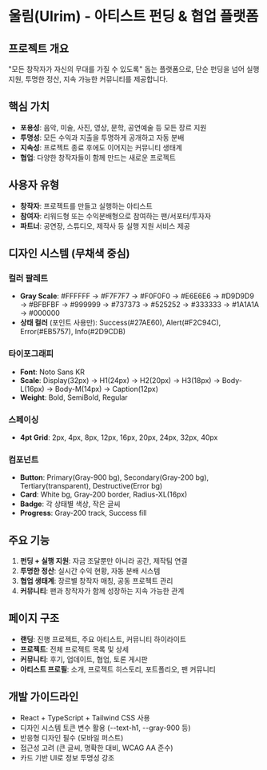 # 울림(Ulrim) - 아티스트 펀딩 & 협업 플랫폼

## 프로젝트 개요
"모든 창작자가 자신의 무대를 가질 수 있도록" 돕는 플랫폼으로, 단순 펀딩을 넘어 실행 지원, 투명한 정산, 지속 가능한 커뮤니티를 제공합니다.

## 핵심 가치
- **포용성**: 음악, 미술, 사진, 영상, 문학, 공연예술 등 모든 장르 지원
- **투명성**: 모든 수익과 지출을 투명하게 공개하고 자동 분배
- **지속성**: 프로젝트 종료 후에도 이어지는 커뮤니티 생태계
- **협업**: 다양한 창작자들이 함께 만드는 새로운 프로젝트

## 사용자 유형
- **창작자**: 프로젝트를 만들고 실행하는 아티스트
- **참여자**: 리워드형 또는 수익분배형으로 참여하는 팬/서포터/투자자
- **파트너**: 공연장, 스튜디오, 제작사 등 실행 지원 서비스 제공

## 디자인 시스템 (무채색 중심)

### 컬러 팔레트
- **Gray Scale**: #FFFFFF → #F7F7F7 → #F0F0F0 → #E6E6E6 → #D9D9D9 → #BFBFBF → #999999 → #737373 → #525252 → #333333 → #1A1A1A → #000000
- **상태 컬러** (포인트 사용만): Success(#27AE60), Alert(#F2C94C), Error(#EB5757), Info(#2D9CDB)

### 타이포그래피
- **Font**: Noto Sans KR
- **Scale**: Display(32px) → H1(24px) → H2(20px) → H3(18px) → Body-L(16px) → Body-M(14px) → Caption(12px)
- **Weight**: Bold, SemiBold, Regular

### 스페이싱
- **4pt Grid**: 2px, 4px, 8px, 12px, 16px, 20px, 24px, 32px, 40px

### 컴포넌트
- **Button**: Primary(Gray-900 bg), Secondary(Gray-200 bg), Tertiary(transparent), Destructive(Error bg)
- **Card**: White bg, Gray-200 border, Radius-XL(16px)
- **Badge**: 각 상태별 색상, 작은 글씨
- **Progress**: Gray-200 track, Success fill

## 주요 기능
1. **펀딩 + 실행 지원**: 자금 조달뿐만 아니라 공간, 제작팀 연결
2. **투명한 정산**: 실시간 수익 현황, 자동 분배 시스템
3. **협업 생태계**: 장르별 창작자 매칭, 공동 프로젝트 관리
4. **커뮤니티**: 팬과 창작자가 함께 성장하는 지속 가능한 관계

## 페이지 구조
- **랜딩**: 진행 프로젝트, 주요 아티스트, 커뮤니티 하이라이트
- **프로젝트**: 전체 프로젝트 목록 및 상세
- **커뮤니티**: 후기, 업데이트, 협업, 토론 게시판
- **아티스트 프로필**: 소개, 프로젝트 히스토리, 포트폴리오, 팬 커뮤니티

## 개발 가이드라인
- React + TypeScript + Tailwind CSS 사용
- 디자인 시스템 토큰 변수 활용 (--text-h1, --gray-900 등)
- 반응형 디자인 필수 (모바일 퍼스트)
- 접근성 고려 (큰 글씨, 명확한 대비, WCAG AA 준수)
- 카드 기반 UI로 정보 투명성 강조